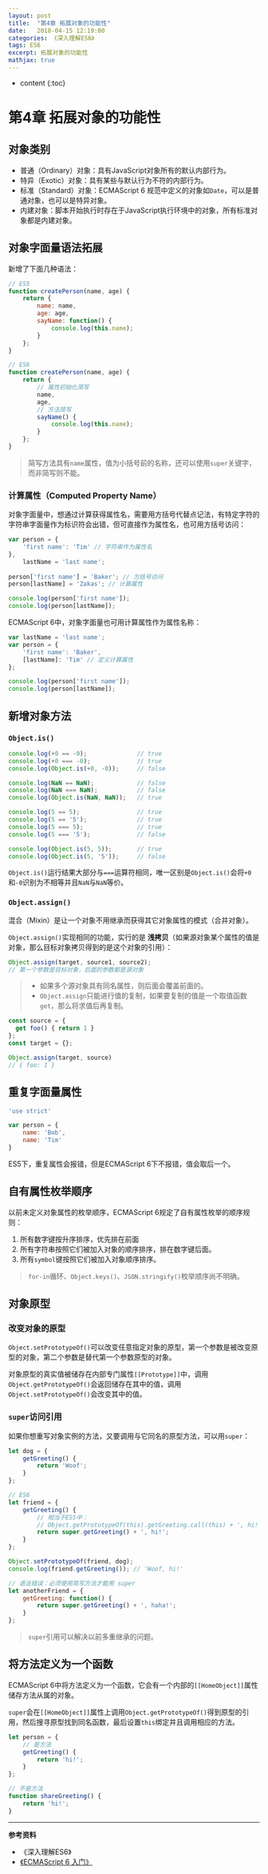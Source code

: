 ```yaml
---
layout: post
title:  "第4章 拓展对象的功能性"
date:   2018-04-15 12:19:00
categories: 《深入理解ES6》
tags: ES6
excerpt: 拓展对象的功能性
mathjax: true
---
```


* content
{:toc}

# 第4章 拓展对象的功能性

## 对象类别

- 普通（Ordinary）对象：具有JavaScript对象所有的默认内部行为。
- 特异（Exotic）对象：具有某些与默认行为不符的内部行为。
- 标准（Standard）对象：ECMAScript 6 规范中定义的对象如`Date`，可以是普通对象，也可以是特异对象。
- 内建对象：脚本开始执行时存在于JavaScript执行环境中的对象，所有标准对象都是内建对象。

## 对象字面量语法拓展

新增了下面几种语法：

```js
// ES5
function createPerson(name, age) {
    return {
        name: name,
        age: age,
        sayName: function() {
            console.log(this.name);
        }
    };
}

// ES6
function createPerson(name, age) {
    return {
        // 属性初始化简写
        name,
        age,
        // 方法简写
        sayName() {
            console.log(this.name);
        }
    };
}
```

> 简写方法具有`name`属性，值为小括号前的名称，还可以使用`super`关键字，而非简写则不能。

### 计算属性（Computed Property Name）

对象字面量中，想通过计算获得属性名，需要用方括号代替点记法，有特定字符的字符串字面量作为标识符会出错，但可直接作为属性名，也可用方括号访问：

```js
var person = {
    'first name': 'Tim' // 字符串作为属性名
},
    lastName = 'last name';
    
person['first name'] = 'Baker'; // 方括号访问
person[lastName] = 'Zakas'; // 计算属性

console.log(person['first name']);
console.log(person[lastName]);
```

ECMAScript 6中，对象字面量也可用计算属性作为属性名称：

```js
var lastName = 'last name';
var person = {
    'first name': 'Baker',
    [lastName]: 'Tim' // 定义计算属性
};

console.log(person['first name']);
console.log(person[lastName]);
```

## 新增对象方法

### `Object.is()`

```js
console.log(+0 == -0);              // true
console.log(+0 === -0);             // true
console.log(Object.is(+0, -0));     // false

console.log(NaN == NaN);            // false
console.log(NaN === NaN);           // false
console.log(Object.is(NaN, NaN));   // true

console.log(5 == 5);                // true
console.log(5 == '5');              // true
console.log(5 === 5);               // true
console.log(5 === '5');             // false

console.log(Object.is(5, 5));       // true
console.log(Object.is(5, '5'));     // false
```

`Object.is()`运行结果大部分与`===`运算符相同，唯一区别是`Object.is()`会将`+0`和`-0`识别为不相等并且`NaN`与`NaN`等价。

### `Object.assign()`

混合（Mixin）是让一个对象不用继承而获得其它对象属性的模式（合并对象）。

`Object.assign()`实现相同的功能，实行的是 __浅拷贝__（如果源对象某个属性的值是对象，那么目标对象拷贝得到的是这个对象的引用）：

```js
Object.assign(target, source1, source2);
// 第一个参数是目标对象，后面的参数都是源对象
```

> - 如果多个源对象具有同名属性，则后面会覆盖前面的。
> - `Object.assign`只能进行值的复制，如果要复制的值是一个取值函数`get`，那么将求值后再复制。

```js
const source = {
  get foo() { return 1 }
};
const target = {};

Object.assign(target, source)
// { foo: 1 }
```

## 重复字面量属性

```js
'use strict'

var person = {
    name: 'Bob',
    name: 'Tim'
}
```

ES5下，重复属性会报错，但是ECMAScript 6下不报错，值会取后一个。

## 自有属性枚举顺序

以前未定义对象属性的枚举顺序，ECMAScript 6规定了自有属性枚举的顺序规则：

1. 所有数字键按升序排序，优先排在前面
1. 所有字符串按照它们被加入对象的顺序排序，排在数字键后面。
1. 所有`symbol`键按照它们被加入对象顺序排序。
 
> `for-in`循环、`Object.keys()`、`JSON.stringify()`枚举顺序尚不明确。

## 对象原型

### 改变对象的原型

`Object.setPrototypeOf()`可以改变任意指定对象的原型，第一个参数是被改变原型的对象，第二个参数是替代第一个参数原型的对象。

对象原型的真实值被储存在内部专门属性`[[Prototype]]`中，调用`Object.getPrototypeOf()`会返回储存在其中的值，调用`Object.setPrototypeOf()`会改变其中的值。

### `super`访问引用

如果你想重写对象实例的方法，又要调用与它同名的原型方法，可以用`super`：

```js
let dog = {
    getGreeting() {
        return 'Woof';
    }
};

// ES6
let friend = {
    getGreeting() {
        // 相当于ES5中：
        // Object.getPrototypeOf(this).getGreeting.call(this) + ', hi!';
        return super.getGreeting() + ', hi!';
    }
};

Object.setPrototypeOf(friend, dog);
console.log(friend.getGreeting()); // 'Woof, hi!'

// 语法错误：必须使用简写方法才能用 super
let anotherFriend = {
    getGreeting: function() {
        return super.getGreeting() + ', haha!';
    }
};
```

> `super`引用可以解决以前多重继承的问题。

## 将方法定义为一个函数

ECMAScript 6中将方法定义为一个函数，它会有一个内部的`[[HomeObject]]`属性储存方法从属的对象。

`super`会在`[[HomeObject]]`属性上调用`Object.getPrototypeOf()`得到原型的引用，然后搜寻原型找到同名函数，最后设置`this`绑定并且调用相应的方法。

```js
let person = {
    // 是方法
    getGreeting() {
        return 'hi!';
    }
};

// 不是方法
function shareGreeting() {
    return 'hi!';
}
```

---

__参考资料__

- 《深入理解ES6》
- [《ECMAScript 6 入门》](http://es6.ruanyifeng.com/#docs/string#%E6%A8%A1%E6%9D%BF%E5%AD%97%E7%AC%A6%E4%B8%B2)